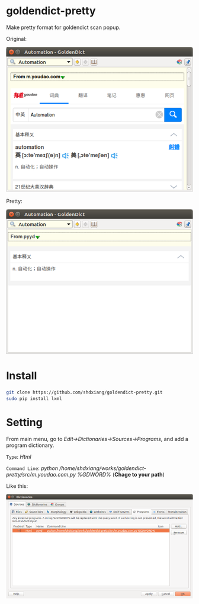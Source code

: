 # goldendict-pretty

Make pretty format for goldendict scan popup.

Original:

![./doc/original.png](./doc/original.png)

Pretty:

![./doc/pretty.png](./doc/pretty.png)

# Install

```bash
git clone https://github.com/shdxiang/goldendict-pretty.git
sudo pip install lxml
```

# Setting

From main menu, go to _Edit->Dictionaries->Sources->Programs_, and add a program dictionary.

`Type`: _Html_

`Command Line`: _python /home/shdxiang/works/goldendict-pretty/src/m.youdao.com.py %GDWORD%_ (**Chage to your path**)

Like this:

![./doc/setting.png](./doc/setting.png)
